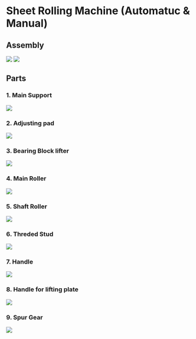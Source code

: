 # Sheet Rolling Machine (Automatuc & Manual)

## Assembly

<img src="Images/2024-07-18_20-42.png">
<img src="Images/2024-07-18_23-29.png">

## Parts 

### 1. Main Support

<img src="Images/main support.png">

### 2. Adjusting pad

<img src="Images/bearing block.png">

### 3. Bearing Block lifter

<img src="Images/bearing block lifter.png">

### 4. Main Roller

<img src="Images/main roller.png">

### 5. Shaft Roller

<img src="Images/shaft roller.png">

### 6. Threded Stud

<img src="Images/threded stud.png">

### 7. Handle

<img src="Images/handle.png">

### 8. Handle for lifting plate

<img src="Images/handle for lifting plate.png">

### 9. Spur Gear

<img src="Images/spur gear.png">


